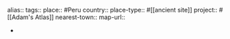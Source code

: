 alias::
tags::
place:: #Peru 
country::
place-type:: #[[ancient site]] 
project:: #[[Adam's Atlas]] 
nearest-town::
map-url::

-